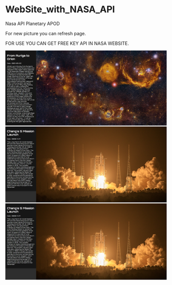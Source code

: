 # WebSite_with_NASA_API

Nasa API Planetary APOD

For new picture you can refresh page.

FOR USE YOU CAN GET FREE KEY API IN NASA WEBSITE.

![DEMO](https://github.com/MOUGINM/project/blob/main/APOD/Picture_APOD.png)
![DEMO](https://github.com/MOUGINM/project/blob/main/APOD/Picture_APOD2.png)
![DEMO](https://github.com/MOUGINM/project/blob/main/APOD/Picture_APOD3.png)


